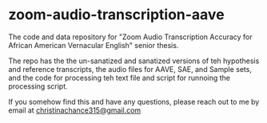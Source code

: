 # zoom-audio-transcription-aave
The code and data repository for "Zoom Audio Transcription Accuracy for African American Vernacular English" senior thesis.

The repo has the the un-sanatized and sanatized versions of teh hypothesis and reference transcripts, the audio files for AAVE, SAE, and Sample sets, and the code for processing teh text file and script for runnoing the processing script.

If you somehow find this and have any questions, please reach out to me by email at christinachance315@gmail.com
